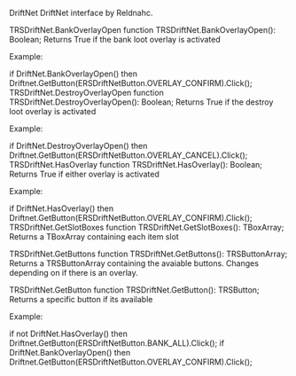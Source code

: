 DriftNet
DriftNet interface by Reldnahc.

TRSDriftNet.BankOverlayOpen
function TRSDriftNet.BankOverlayOpen(): Boolean;
Returns True if the bank loot overlay is activated

Example:

if DriftNet.BankOverlayOpen() then
  Driftnet.GetButton(ERSDriftNetButton.OVERLAY_CONFIRM).Click();
TRSDriftNet.DestroyOverlayOpen
function TRSDriftNet.DestroyOverlayOpen(): Boolean;
Returns True if the destroy loot overlay is activated

Example:

if DriftNet.DestroyOverlayOpen() then
  Driftnet.GetButton(ERSDriftNetButton.OVERLAY_CANCEL).Click();
TRSDriftNet.HasOverlay
function TRSDriftNet.HasOverlay(): Boolean;
Returns True if either overlay is activated

Example:

if DriftNet.HasOverlay() then
  Driftnet.GetButton(ERSDriftNetButton.OVERLAY_CONFIRM).Click();
TRSDriftNet.GetSlotBoxes
function TRSDriftNet.GetSlotBoxes(): TBoxArray;
Returns a TBoxArray containing each item slot

TRSDriftNet.GetButtons
function TRSDriftNet.GetButtons(): TRSButtonArray;
Returns a TRSButtonArray containing the avaiable buttons. Changes depending on if there is an overlay.

TRSDriftNet.GetButton
function TRSDriftNet.GetButton(): TRSButton;
Returns a specific button if its available

Example:

if not DriftNet.HasOverlay() then
  Driftnet.GetButton(ERSDriftNetButton.BANK_ALL).Click();
if DriftNet.BankOverlayOpen() then
  Driftnet.GetButton(ERSDriftNetButton.OVERLAY_CONFIRM).Click();
